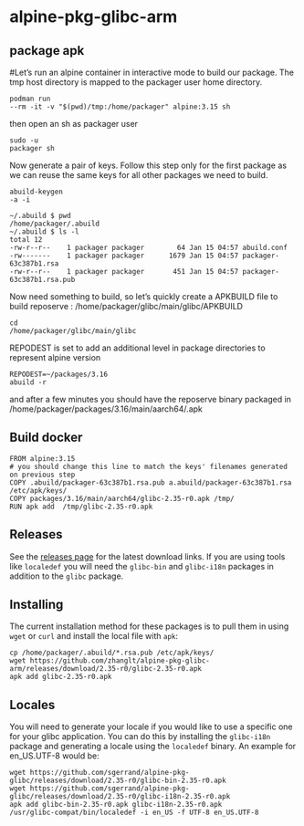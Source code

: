 # alpine-pkg-glibc-arm
## package apk

#Let’s run an alpine container in interactive mode to build our package. The tmp host directory is mapped to the packager user home directory.

<code data-enlighter-language="raw" class="EnlighterJSRAW">podman run --rm -it -v "$(pwd)/tmp:/home/packager" alpine:3.15 sh</code>

 then open an sh as packager user

<code data-enlighter-language="raw" class="EnlighterJSRAW">sudo -u packager sh</code>

Now generate a pair of keys. Follow this step only for the first package as we can reuse the same keys for all other packages we need to build.

<code data-enlighter-language="raw" class="EnlighterJSRAW">abuild-keygen -a -i</code>

    ~/.abuild $ pwd
    /home/packager/.abuild
    ~/.abuild $ ls -l
    total 12
    -rw-r--r--    1 packager packager        64 Jan 15 04:57 abuild.conf
    -rw-------    1 packager packager      1679 Jan 15 04:57 packager-63c387b1.rsa
    -rw-r--r--    1 packager packager       451 Jan 15 04:57 packager-63c387b1.rsa.pub

Now need something to build, so let’s quickly create a APKBUILD file to build reposerve :
/home/packager/glibc/main/glibc/APKBUILD

<code data-enlighter-language="raw" class="EnlighterJSRAW">cd /home/packager/glibc/main/glibc</code>

REPODEST is set to add an additional level
in package directories to represent alpine version

<code data-enlighter-language="raw" class="EnlighterJSRAW">REPODEST=~/packages/3.16 abuild -r</code>

and after a few minutes you should have the reposerve binary packaged in /home/packager/packages/3.16/main/aarch64/.apk

## Build docker
    FROM alpine:3.15
    # you should change this line to match the keys' filenames generated on previous step
    COPY .abuild/packager-63c387b1.rsa.pub a.abuild/packager-63c387b1.rsa /etc/apk/keys/
    COPY packages/3.16/main/aarch64/glibc-2.35-r0.apk /tmp/
    RUN apk add  /tmp/glibc-2.35-r0.apk

## Releases

See the [releases page](https://github.com/zhanglt/alpine-pkg-glibc-arm/releases) for the latest download links. If you are using tools like `localedef` you will need the `glibc-bin` and `glibc-i18n` packages in addition to the `glibc` package.

## Installing

The current installation method for these packages is to pull them in using `wget` or `curl` and install the local file with `apk`:

    cp /home/packager/.abuild/*.rsa.pub /etc/apk/keys/
    wget https://github.com/zhanglt/alpine-pkg-glibc-arm/releases/download/2.35-r0/glibc-2.35-r0.apk
    apk add glibc-2.35-r0.apk

## Locales

You will need to generate your locale if you would like to use a specific one for your glibc application. You can do this by installing the `glibc-i18n` package and generating a locale using the `localedef` binary. An example for en_US.UTF-8 would be:

    wget https://github.com/sgerrand/alpine-pkg-glibc/releases/download/2.35-r0/glibc-bin-2.35-r0.apk
    wget https://github.com/sgerrand/alpine-pkg-glibc/releases/download/2.35-r0/glibc-i18n-2.35-r0.apk
    apk add glibc-bin-2.35-r0.apk glibc-i18n-2.35-r0.apk
    /usr/glibc-compat/bin/localedef -i en_US -f UTF-8 en_US.UTF-8
